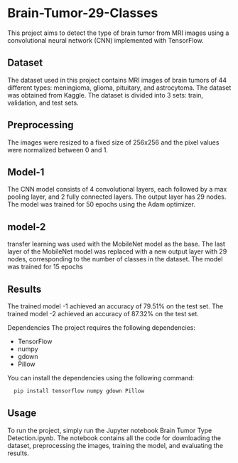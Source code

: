 # Brain-Tumor-29-Classes
This project aims to detect the type of brain tumor from MRI images using a convolutional neural network (CNN) implemented with TensorFlow.


## Dataset
The dataset used in this project contains MRI images of brain tumors of 44 different types: meningioma, glioma, pituitary, and astrocytoma. The dataset was obtained from Kaggle. The dataset is divided into 3 sets: train, validation, and test sets.


## Preprocessing
The images were resized to a fixed size of 256x256 and the pixel values were normalized between 0 and 1.


## Model-1
The CNN model consists of 4 convolutional layers, each followed by a max pooling layer, and 2 fully connected layers. The output layer has 29 nodes. The model was trained for 50 epochs using the Adam optimizer.


## model-2 
 transfer learning was used with the MobileNet model as the base. The last layer of the MobileNet model was replaced with a new output layer with 29 nodes, corresponding to the number of classes in the dataset. The model was trained for 15 epochs

## Results
The trained model -1 achieved an accuracy of 79.51% on the test set.
The trained model -2 achieved an accuracy of 87.32% on the test set.


Dependencies
The project requires the following dependencies:

- TensorFlow
- numpy
- gdown
- Pillow


You can install the dependencies using the following command:
```bash
  pip install tensorflow numpy gdown Pillow
```


## Usage
To run the project, simply run the Jupyter notebook Brain Tumor Type Detection.ipynb. The notebook contains all the code for downloading the dataset, preprocessing the images, training the model, and evaluating the results.
